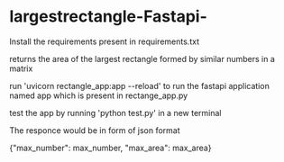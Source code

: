# largestrectangle-Fastapi-
Install the requirements present in requirements.txt

returns the area of the largest rectangle formed by similar numbers in a matrix

run 'uvicorn rectangle_app:app --reload' to  run the fastapi application named app which is present in rectange_app.py

test the app by running 'python test.py'  in a new terminal

The responce would be in form of json format

{"max_number": max_number, "max_area": max_area}